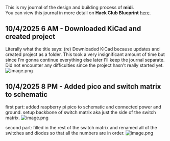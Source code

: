 <!--
  ===================    !!READ THIS NOTICE!!   ====================
  DO NOT edit this file manually. Your changes WILL BE OVERWRITTEN!
  This journal is auto generated and updated by Hack Club Blueprint.
  To edit this file, please edit your journal entries on Blueprint.
  ==================================================================
-->

This is my journal of the design and building process of **midi**.  
You can view this journal in more detail on **Hack Club Blueprint** [here](https://blueprint.hackclub.com/projects/51).


## 10/4/2025 6 AM - Downloaded KiCad and created project  

Literally what the title says: (re) Downloaded KiCad because updates and created project as a folder.
This took a very insignificant amount of time but since I'm gonna continue everything else later I'll keep the journal separate. 
Did not encounter any difficulties since the project hasn't really started yet. 
![image.png](https://blueprint.hackclub.com/user-attachments/blobs/redirect/eyJfcmFpbHMiOnsiZGF0YSI6Mjk2LCJwdXIiOiJibG9iX2lkIn19--ba0fd61814c659594c147dee68a3a928734e4f33/image.png)
  

## 10/4/2025 8 PM - Added pico and switch matrix to schematic  

first part:
added raspberry pi pico to schematic and connected power and ground. 
setup backbone of switch matrix aka just the side of the switch matrix. 
![image.png](https://blueprint.hackclub.com/user-attachments/blobs/redirect/eyJfcmFpbHMiOnsiZGF0YSI6MzM4LCJwdXIiOiJibG9iX2lkIn19--cba4e3e2b3d8fd39c3cafcf3d74c029e706b1bdc/image.png) 

second part:
filled in the rest of the switch matrix and renamed all of the switches and diodes so that all the numbers are in order. 
![image.png](https://blueprint.hackclub.com/user-attachments/blobs/redirect/eyJfcmFpbHMiOnsiZGF0YSI6NDExLCJwdXIiOiJibG9iX2lkIn19--a368cf3ab37e70f42ce09a8166ee224c1d33ff54/image.png)

  

